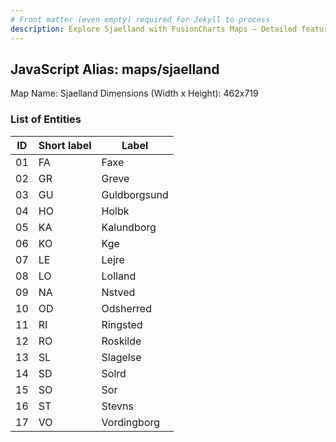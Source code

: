 ```yaml
---
# Front matter (even empty) required for Jekyll to process
description: Explore Sjaelland with FusionCharts Maps – Detailed features for seamless integration. Try now & enhance your data visualization today! 
---
```


## JavaScript Alias: maps/sjaelland

Map Name: Sjaelland
Dimensions (Width x Height): 462x719





### List of Entities

ID | Short label | Label
---|---|---|
01|FA|Faxe
02|GR|Greve
03|GU|Guldborgsund
04|HO|Holbk
05|KA|Kalundborg
06|KO|Kge
07|LE|Lejre
08|LO|Lolland
09|NA|Nstved
10|OD|Odsherred
11|RI|Ringsted
12|RO|Roskilde
13|SL|Slagelse
14|SD|Solrd
15|SO|Sor
16|ST|Stevns
17|VO|Vordingborg


